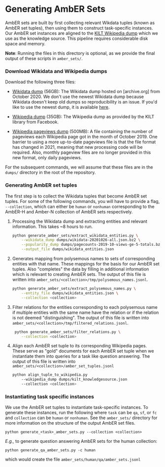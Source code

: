 # Generating AmbER Sets

AmbER sets are built by first collecting relevant Wikdata tuples (known as AmbER set tuples), then using them to construct task-specific instances.
Our AmbER set instances are aligned to the [KILT Wikipedia dump](https://github.com/facebookresearch/KILT) which we use as the knowledge source.
This pipeline requires considerable disk space and memory.

**Note**: Running the files in this directory is optional, as we provide the final output of these scripts in `amber_sets/`. 

### Download Wikidata and Wikipedia dumps
Download the following three files:
* [Wikidata dump](https://archive.org/download/wikibase-wikidatawiki-20201026/wikidata-20201026-all.json.bz2) (56GB): 
  The Wikidata dump hosted on [archive.org] from October 2020. We don't use the newest Wikidata dump because Wikidata doesn't keep old dumps so reproducibility is an issue. 
  If you'd like to use the newest dump, it is available [here](https://dumps.wikimedia.org/wikidatawiki/entities/latest-all.json.bz2).
  
* [Wikipedia dump](http://dl.fbaipublicfiles.com/KILT/kilt_knowledgesource.json) (35GB): The Wikipedia dump as provided by the KILT library from Facebook.

* [Wikipedia pageviews dump](https://dumps.wikimedia.org/other/pagecounts-ez/merged/pagecounts-2019-10-views-ge-5-totals.bz2) (500MB): 
  A file containing the number of pageviews each Wikipedia page got in the month of October 2019.
  One barrier to using a more up-to-date pageviews file is that the file format has changed in 2021, meaning that new processing code will be required.
  Also, monthly pageview files are no longer provided in this new format, only daily pageviews. 

For the subsequent commands, we will assume that these files are in the `dumps/` directory in the root of the repository.

### Generating AmbER set tuples
The first step is to collect the Wikidata tuples that become AmbER set tuples. 
For some of the following commands, you will have to provide a flag, `--collection`, which can either be `human` or `nonhuman` corresponding to the AmbER-H and Amber-N collection of AmbER sets respectively.

1. Processing the Wikidata dump and extracting entities and relevant information. This takes ~8 hours to run.

    ```bash
    python generate_amber_sets/extract_wikidata_entities.py \
        --wikidata_dump dumps/wikidata-20201026-all.json.bz2 \
        --popularity_dump dumps/pagecounts-2019-10-views-ge-5-totals.bz2 \
        --output_file dumps/wikidata_entities.json
    ```

2. Generates mapping from polysemous names to sets of corresponding entities with that name. 
These mappings for the basis for our AmbER set tuples.
Also "completes" the data by filling in additional information which is relevant to creating AmbER sets. 
The output of this file is written into `amber_sets/<collection>/tmp/polysemous_names.jsonl`.

    ```bash
    python generate_amber_sets/extract_polysemous_names.py \
        --entity_file dumps/wikidata_entities.json \
        --collection <collection>
    ```

3. Filter relations for the entities corresponding to each polysemous name if multiple entities with the same name have the relation or if the relation is not deemed "distinguishing". 
The output of this file is written into `amber_sets/<collection>/tmp/filtered_relations.jsonl`.

    ```bash
     python generate_amber_sets/filter_relations.py \
        --collection <collection>
    ```
4. Align each AmbER set tuple to its corresponding Wikipedia pages. 
These serve as "gold" documents for each AmbER set tuple when we instantiate them into queries for a task like question answering.
The output of this file is written into `amber_sets/<collection>/amber_set_tuples.jsonl`

    ```bash
    python align_tuple_to_wikipedia.py
        --wikipedia_dump dumps/kilt_knowledgesource.json
        --collection <collection> 
    ```

### Instantiating task specific instances
We use the AmbER set tuples to instantiate task-specific instances. 
To generate these instances, run the following where `task` can be `qa`, `sf`, or `fc` and `collection` can be `human` or `nonhuman`.
See the `amber_sets/` directory for more information on the structure of the output AmbER set files.
```
python generate_<task>_amber_sets.py --collection <collection>
```

_E.g.,_ to generate question answering AmbER sets for the human collection:
```
python generate_qa_amber_sets.py -c human
```
which would create the file `amber_sets/human/qa/amber_sets.jsonl`
